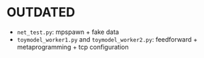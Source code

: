 # OUTDATED 

* `net_test.py`: mpspawn + fake data
* `toymodel_worker1.py` and `toymodel_worker2.py`: feedforward + metaprogramming + tcp configuration
